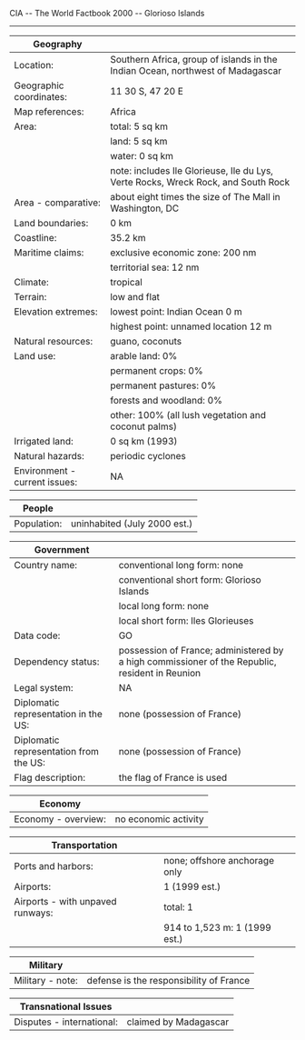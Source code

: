 CIA -- The World Factbook 2000 -- Glorioso Islands

  ----------------------------------- --------------------------------------

| Geography |   |
| --- | --- |
| Location: | Southern Africa, group of islands in the Indian Ocean, northwest of Madagascar |
| Geographic coordinates: | 11 30 S, 47 20 E |
| Map references: | Africa |
| Area: | total: 5 sq km |
|  | land: 5 sq km |
|  | water: 0 sq km |
|  | note: includes Ile Glorieuse, Ile du Lys, Verte Rocks, Wreck Rock, and South Rock |
| Area - comparative: | about eight times the size of The Mall in Washington, DC |
| Land boundaries: | 0 km |
| Coastline: | 35.2 km |
| Maritime claims: | exclusive economic zone: 200 nm |
|  | territorial sea: 12 nm |
| Climate: | tropical |
| Terrain: | low and flat |
| Elevation extremes: | lowest point: Indian Ocean 0 m |
|  | highest point: unnamed location 12 m |
| Natural resources: | guano, coconuts |
| Land use: | arable land: 0% |
|  | permanent crops: 0% |
|  | permanent pastures: 0% |
|  | forests and woodland: 0% |
|  | other: 100% (all lush vegetation and coconut palms) |
| Irrigated land: | 0 sq km (1993) |
| Natural hazards: | periodic cyclones |
| Environment - current issues: | NA |

| People |   |
| --- | --- |
| Population: | uninhabited (July 2000 est.) |

| Government |   |
| --- | --- |
| Country name: | conventional long form: none |
|  | conventional short form: Glorioso Islands |
|  | local long form: none |
|  | local short form: Iles Glorieuses |
| Data code: | GO |
| Dependency status: | possession of France; administered by a high commissioner of the Republic, resident in Reunion |
| Legal system: | NA |
| Diplomatic representation in the US: | none (possession of France) |
| Diplomatic representation from the US: | none (possession of France) |
| Flag description: | the flag of France is used |

| Economy |   |
| --- | --- |
| Economy - overview: | no economic activity |

| Transportation |   |
| --- | --- |
| Ports and harbors: | none; offshore anchorage only |
| Airports: | 1 (1999 est.) |
| Airports - with unpaved runways: | total: 1 |
|  | 914 to 1,523 m: 1 (1999 est.) |

| Military |   |
| --- | --- |
| Military - note: | defense is the responsibility of France |

| Transnational Issues |   |
| --- | --- |
| Disputes - international: | claimed by Madagascar |
